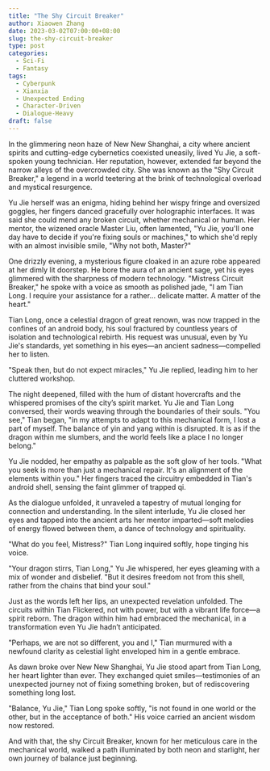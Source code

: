 ```yaml
---
title: "The Shy Circuit Breaker"
author: Xiaowen Zhang
date: 2023-03-02T07:00:00+08:00
slug: the-shy-circuit-breaker
type: post
categories:
  - Sci-Fi
  - Fantasy
tags:
  - Cyberpunk
  - Xianxia
  - Unexpected Ending
  - Character-Driven
  - Dialogue-Heavy
draft: false
---
```


In the glimmering neon haze of New New Shanghai, a city where ancient spirits and cutting-edge cybernetics coexisted uneasily, lived Yu Jie, a soft-spoken young technician. Her reputation, however, extended far beyond the narrow alleys of the overcrowded city. She was known as the "Shy Circuit Breaker," a legend in a world teetering at the brink of technological overload and mystical resurgence.

Yu Jie herself was an enigma, hiding behind her wispy fringe and oversized goggles, her fingers danced gracefully over holographic interfaces. It was said she could mend any broken circuit, whether mechanical or human. Her mentor, the wizened oracle Master Liu, often lamented, "Yu Jie, you'll one day have to decide if you're fixing souls or machines," to which she'd reply with an almost invisible smile, "Why not both, Master?"

One drizzly evening, a mysterious figure cloaked in an azure robe appeared at her dimly lit doorstep. He bore the aura of an ancient sage, yet his eyes glimmered with the sharpness of modern technology. "Mistress Circuit Breaker," he spoke with a voice as smooth as polished jade, "I am Tian Long. I require your assistance for a rather... delicate matter. A matter of the heart."

Tian Long, once a celestial dragon of great renown, was now trapped in the confines of an android body, his soul fractured by countless years of isolation and technological rebirth. His request was unusual, even by Yu Jie's standards, yet something in his eyes—an ancient sadness—compelled her to listen.

"Speak then, but do not expect miracles," Yu Jie replied, leading him to her cluttered workshop.

The night deepened, filled with the hum of distant hovercrafts and the whispered promises of the city’s spirit market. Yu Jie and Tian Long conversed, their words weaving through the boundaries of their souls. "You see," Tian began, "in my attempts to adapt to this mechanical form, I lost a part of myself. The balance of yin and yang within is disrupted. It is as if the dragon within me slumbers, and the world feels like a place I no longer belong."

Yu Jie nodded, her empathy as palpable as the soft glow of her tools. "What you seek is more than just a mechanical repair. It's an alignment of the elements within you." Her fingers traced the circuitry embedded in Tian's android shell, sensing the faint glimmer of trapped qi.

As the dialogue unfolded, it unraveled a tapestry of mutual longing for connection and understanding. In the silent interlude, Yu Jie closed her eyes and tapped into the ancient arts her mentor imparted—soft melodies of energy flowed between them, a dance of technology and spirituality.

"What do you feel, Mistress?" Tian Long inquired softly, hope tinging his voice.

"Your dragon stirrs, Tian Long," Yu Jie whispered, her eyes gleaming with a mix of wonder and disbelief. "But it desires freedom not from this shell, rather from the chains that bind your soul."

Just as the words left her lips, an unexpected revelation unfolded. The circuits within Tian Flickered, not with power, but with a vibrant life force—a spirit reborn. The dragon within him had embraced the mechanical, in a transformation even Yu Jie hadn’t anticipated. 

"Perhaps, we are not so different, you and I," Tian murmured with a newfound clarity as celestial light enveloped him in a gentle embrace.

As dawn broke over New New Shanghai, Yu Jie stood apart from Tian Long, her heart lighter than ever. They exchanged quiet smiles—testimonies of an unexpected journey not of fixing something broken, but of rediscovering something long lost.

"Balance, Yu Jie," Tian Long spoke softly, "is not found in one world or the other, but in the acceptance of both." His voice carried an ancient wisdom now restored.

And with that, the shy Circuit Breaker, known for her meticulous care in the mechanical world, walked a path illuminated by both neon and starlight, her own journey of balance just beginning.